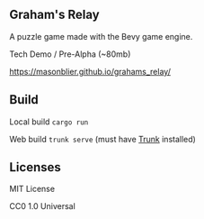 ## Graham's Relay

A puzzle game made with the Bevy game engine.

Tech Demo / Pre-Alpha (~80mb)

https://masonblier.github.io/grahams_relay/

Build
--
Local build
`cargo run`

Web build
`trunk serve`
(must have [Trunk](https://trunkrs.dev/) installed)

Licenses
--
MIT License

CC0 1.0 Universal
